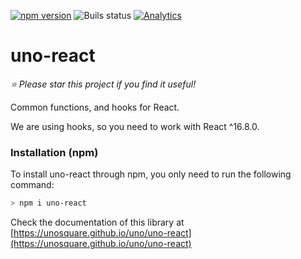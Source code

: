 [![npm version](https://badge.fury.io/js/uno-react.svg)](https://badge.fury.io/js/uno-react)
![Buils status](https://github.com/unosquare/uno-react/workflows/Node.js%20Package/badge.svg)
[![Analytics](https://ga-beacon.appspot.com/UA-8535255-2/unosquare/uno-react/)](https://github.com/igrigorik/ga-beacon)

# uno-react

*:star: Please star this project if you find it useful!*

Common functions, and hooks for React.

We are using hooks, so you need to work with React ^16.8.0.


### Installation (npm)

To install uno-react through npm, you only need to run the following command:

```bash
> npm i uno-react
```

Check the documentation of this library at [https://unosquare.github.io/uno/uno-react](https://unosquare.github.io/uno/uno-react)